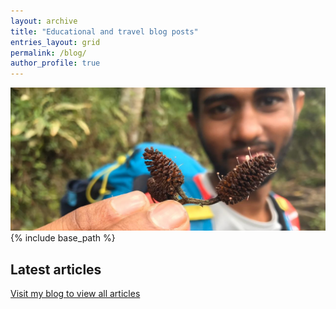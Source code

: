 ```yaml
---
layout: archive
title: "Educational and travel blog posts"
entries_layout: grid
permalink: /blog/
author_profile: true
---
```

![](/images/coverpicture.jpeg)
{% include base_path %}

## Latest articles

<div id="retainable-rss-embed" 
data-rss="https://medium.com/feed/@kkrao, https://medium.com/feed/bicycletouring"
data-maxcols="3" 
data-layout="grid" 
data-poststyle="inline" 
data-readmore="Read the rest" 
data-buttonclass="btn btn-primary" 
data-offset="-100"></div>

<script src="https://www.retainable.io/assets/retainable/rss-embed/retainable-rss-embed.js"></script>

<a href="https://medium.com/@kkrao" target="_blank">Visit my blog to view all articles</a>
